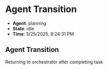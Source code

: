 # Agent Transition

- **Agent**: planning
- **State**: idle
- **Time**: 3/25/2025, 8:24:31 PM

## Agent Transition

Returning to orchestrator after completing task

